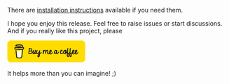 There are [installation instructions](https://www.aloneguid.uk/projects/bt/#installing) available if you need them.

I hope you enjoy this release. Feel free to raise issues or start discussions. And if you really like this project, please

<a href="https://www.buymeacoffee.com/alonecoffee" target="_blank"><img height="50" src="https://github.com/aloneguid/bt/raw/master/docs/bmc-button.svg" /></a>

It helps more than you can imagine! ;)